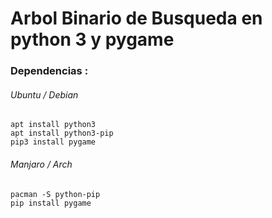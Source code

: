 # Arbol Binario de Busqueda en python 3 y pygame

### Dependencias :

###### Ubuntu / Debian
```
apt install python3
apt install python3-pip
pip3 install pygame
```

###### Manjaro / Arch

```
pacman -S python-pip
pip install pygame
```
